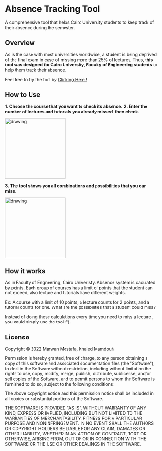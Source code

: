 
# Absence Tracking Tool
A comprehensive tool that helps Cairo University students 
to keep track of their absence during the semester.

## Overview 
As is the case with most universities worldwide, a student is being
deprived of the final exam in case of missing more than 25% of 
lectures. Thus, **this tool was designed for Cairo University,
Faculty of Engineering students** to help them track their 
absence.

Feel free to try the tool by [Clicking Here !](https://chs-absence.vercel.app/)

## How to Use
**1. Choose the course that you want to check its absence.** 
**2. Enter the number of lectures and tutorials you already missed, then check.**

<img src="https://i.ibb.co/Gsy5HTr/image.png/" alt="drawing" width="200"/>


**3. The tool shows you all combinations and possibilities that you can miss.**

<img src="https://i.ibb.co/LkR6yf8/image.png/" alt="drawing" width="200"/>

## How it works 
As in Faculty of Engneering, Cairo Univeristy. Absence system 
is caculated by points. Each group of courses has a limit of points
that the student can not exceed, also lecture and tutorials have
different weights.

Ex: A course with a limit of 10 points, a lecture counts for 2 points, 
and a tutorial counts for one. What are the possibilities that a 
student could miss?

Instead of doing these calculations every time you need to miss a lecture
, you could simply use the tool :").

## License 

Copyright &copy; 2022  Marwan Mostafa, Khaled Mamdouh

Permission is hereby granted, free of charge, to any person obtaining a copy of this software and associated documentation files (the "Software"), to deal in the Software without restriction, including without limitation the rights to use, copy, modify, merge, publish, distribute, sublicense, and/or sell copies of the Software, and to permit persons to whom the Software is furnished to do so, subject to the following conditions:

The above copyright notice and this permission notice shall be included in all copies or substantial portions of the Software.

THE SOFTWARE IS PROVIDED "AS IS", WITHOUT WARRANTY OF ANY KIND, EXPRESS OR IMPLIED, INCLUDING BUT NOT LIMITED TO THE WARRANTIES OF MERCHANTABILITY, FITNESS FOR A PARTICULAR PURPOSE AND NONINFRINGEMENT. IN NO EVENT SHALL THE AUTHORS OR COPYRIGHT HOLDERS BE LIABLE FOR ANY CLAIM, DAMAGES OR OTHER LIABILITY, WHETHER IN AN ACTION OF CONTRACT, TORT OR OTHERWISE, ARISING FROM, OUT OF OR IN CONNECTION WITH THE SOFTWARE OR THE USE OR OTHER DEALINGS IN THE SOFTWARE.


